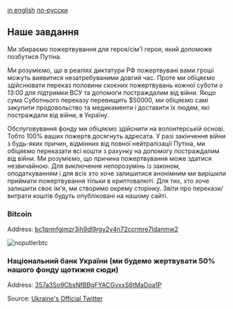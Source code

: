 [in english](/) [по-русски](ru)

## Наше завдання

Ми збираємо пожертвування для героя/сім'ї героя, який допоможе позбутися Путіна.

Ми розуміємо, що в реаліях диктатури РФ пожертвувані вами гроші можуть виявитися незатребуваними довгий час. Проте ми обіцяємо здійснювати переказ половини скоєних пожертвувань кожної суботи о 13:00 для підтримки ВСУ та допомоги постраждалим від війни. Якщо сума Суботнього переказу перевищить $50000, ми обіцяємо самі закупити продовольство та медикаменти і доставити їх людям, які постраждали від війни, в Україну.

Обслуговування фонду ми обіцяємо здійснити на волонтерській основі. Тобто 100% ваших пожертв досягнуть адресата.
У разі закінчення війни з будь-яких причин, відмінних від повної нейтралізації Путіна, ми обіцяємо переказати всі кошти з рахунку на допомогу постраждалим від війни.
Ми розуміємо, що причина пожертвування може здатися незвичайною. Для виключення непорозумінь із законом, оподаткуванням і для всіх хто хоче залишитися анонімним ми вирішили приймати пожертвування тільки в криптовалюті. Для тих, хто хоче залишити своє ім'я, ми створимо окрему сторінку. Звіти про перекази/витрати коштів будуть опубліковані на нашому сайті.

### Bitcoin
Address: [bc1qrmfgjmzr3jh9dl9rgy2y4n72ccrmre7ldanmw2](https://www.blockchain.com/btc/address/bc1qrmfgjmzr3jh9dl9rgy2y4n72ccrmre7ldanmw2)

![noputlerbtc](https://user-images.githubusercontent.com/5841757/156459011-77ee7923-fece-41ed-b907-fa9367107462.png)

### Національний банк України (ми будемо жертвувати 50% нашого фонду щотижня сюди)
Address: [357a3So9CbsNfBBgFYACGvxxS6tMaDoa1P](https://www.blockchain.com/btc/address/357a3So9CbsNfBBgFYACGvxxS6tMaDoa1P)

Source: [Ukraine's Official Twitter](https://twitter.com/Ukraine/status/1497594592438497282)
